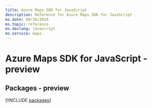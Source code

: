 ```yaml
---
title: Azure Maps SDK for JavaScript
description: Reference for Azure Maps SDK for JavaScript
ms.date: 09/26/2024
ms.topic: reference
ms.devlang: javascript
ms.service: maps
---
```

# Azure Maps SDK for JavaScript - preview
## Packages - preview
[!INCLUDE [packages](maps-index.md)]